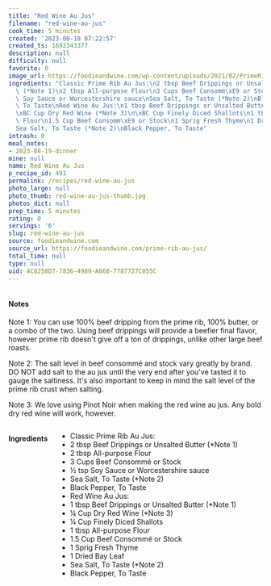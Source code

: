 ```yaml
---
title: "Red Wine Au Jus"
filename: "red-wine-au-jus"
cook_time: 5 minutes
created: '2023-08-18 07:22:57'
created_ts: 1692343377
description: null
difficulty: null
favorite: 0
image_url: https://foodieandwine.com/wp-content/uploads/2021/02/PrimeRibAuJus_NEWHERO-725x580.jpg.webp
ingredients: "Classic Prime Rib Au Jus:\n2 tbsp Beef Drippings or Unsalted Butter\
  \ (*Note 1)\n2 tbsp All-purpose Flour\n3 Cups Beef Consomm\xE9 or Stock\n\xBD tsp\
  \ Soy Sauce or Worcestershire sauce\nSea Salt, To Taste (*Note 2)\nBlack Pepper,\
  \ To Taste\nRed Wine Au Jus:\n1 tbsp Beef Drippings or Unsalted Butter (*Note 1)\n\
  \xBC Cup Dry Red Wine (*Note 3)\n\xBC Cup Finely Diced Shallots\n1 tbsp All-purpose\
  \ Flour\n1.5 Cup Beef Consomm\xE9 or Stock\n1 Sprig Fresh Thyme\n1 Dried Bay Leaf\n\
  Sea Salt, To Taste (*Note 2)\nBlack Pepper, To Taste"
intrash: 0
meal_notes:
- 2023-08-19-dinner
mine: null
name: Red Wine Au Jus
p_recipe_id: 491
permalink: /recipes/red-wine-au-jus
photo_large: null
photo_thumb: red-wine-au-jus-thumb.jpg
photos_dict: null
prep_time: 5 minutes
rating: 0
servings: '6'
slug: red-wine-au-jus
source: foodieandwine.com
source_url: https://foodieandwine.com/prime-rib-au-jus/
total_time: null
type: null
uid: 4C8258D7-7836-4989-A668-7787727C055C
---
```

<div class="large-8 medium-7 columns" id="writeup">		<div id="notes"><h4>Notes</h4>
<div class="box box-notes"><p>Note 1: You can use 100% beef dripping from the prime rib, 100% butter, or a combo of the two. Using beef drippings will provide a beefier final flavor, however prime rib doesn't give off a ton of drippings, unlike other large beef roasts.</p>
<p>Note 2: The salt level in beef consommé and stock vary greatly by brand. DO NOT add salt to the au jus until the very end after you've tasted it to gauge the saltiness. It's also important to keep in mind the salt level of the prime rib crust when salting.</p>
<p>Note 3: We love using Pinot Noir when making the red wine au jus. Any bold dry red wine will work, however.</p>
</div></div>	</div><!-- #writeup -->
</div><!-- #row-one -->
<div class="row" id="row-two">	<div class="medium-4 small-5 columns" id="ingredients"><h4>Ingredients</h4><div class="box box-ingredients content"><ul>
<li>Classic Prime Rib Au Jus:</li>
<li>2 tbsp Beef Drippings or Unsalted Butter (*Note 1)</li>
<li>2 tbsp All-purpose Flour</li>
<li>3 Cups Beef Consommé or Stock</li>
<li>½ tsp Soy Sauce or Worcestershire sauce</li>
<li>Sea Salt, To Taste (*Note 2)</li>
<li>Black Pepper, To Taste</li>
<li>Red Wine Au Jus:</li>
<li>1 tbsp Beef Drippings or Unsalted Butter (*Note 1)</li>
<li>¼ Cup Dry Red Wine (*Note 3)</li>
<li>¼ Cup Finely Diced Shallots</li>
<li>1 tbsp All-purpose Flour</li>
<li>1.5 Cup Beef Consommé or Stock</li>
<li>1 Sprig Fresh Thyme</li>
<li>1 Dried Bay Leaf</li>
<li>Sea Salt, To Taste (*Note 2)</li>
<li>Black Pepper, To Taste</li>
</ul>
</div>	</div>	<div class="medium-6 small-7 columns" id="directions">	</div>